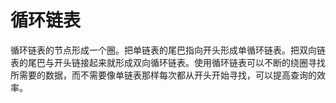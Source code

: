 # 循环链表

循环链表的节点形成一个圈。把单链表的尾巴指向开头形成单循环链表。把双向链表的尾巴与开头链接起来就形成双向循环链表。使用循环链表可以不断的绕圈寻找所需要的数据，而不需要像单链表那样每次都从开头开始寻找，可以提高查询的效率。

